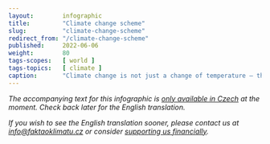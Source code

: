 ```yaml
---
layout:        infographic
title:         "Climate change scheme"
slug:          "climate-change-scheme"
redirect_from: "/climate-change-scheme"
published:     2022-06-06
weight:        80
tags-scopes:   [ world ]
tags-topics:   [ climate ]
caption:       "Climate change is not just a change of temperature – this umbrella term covers a number of interrelated phenomena. The change of one factor (e.g. higher concentrations of CO2 in the atmosphere) results in a long causal chain."
---
```


_The accompanying text for this infographic is [only available in Czech](https://faktaoklimatu.cz/infografiky/schema-klimaticke-zmeny) at the moment. Check back later for the English translation._

_If you wish to see the English translation sooner, please contact us at [info@faktaoklimatu.cz](mailto:info@faktaoklimatu.cz) or consider [supporting us financially](https://www.darujme.cz/projekt/1203742)._
